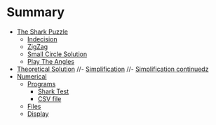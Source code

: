 # Summary

- [The Shark Puzzle](./puzzle.md)
  - [Indecision](./indecision.md)
  - [ZigZag](./zigzag.md)
  - [Small Circle Solution](./circle.md)
  - [Play The Angles](./angles.md)
- [Theoretical Solution](./theory.md)
  //- [Simplification](./simple.md)
  //- [Simplification continuedz](./simple2.md)
- [Numerical](./numerical.md)
  - [Programs](./programs.md)
    - [Shark Test](./test.md)
    - [CSV file](./CSV_file.md)
  - [Files](./files.md)
  - [Display](./display.md)

